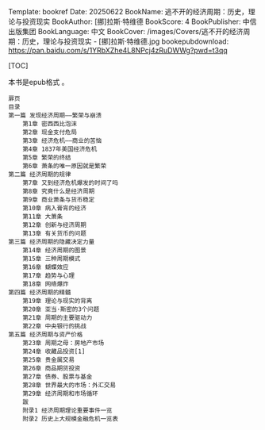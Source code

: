 Template: bookref
Date: 20250622
BookName: 逃不开的经济周期：历史，理论与投资现实
BookAuthor: [挪]拉斯·特维德
BookScore: 4
BookPublisher: 中信出版集团
BookLanguage: 中文
BookCover: /images/Covers/逃不开的经济周期：历史，理论与投资现实 - [挪]拉斯·特维德.jpg
bookepubdownload: https://pan.baidu.com/s/1YRbXZhe4L8NPcj4zRuDWWg?pwd=t3qq



[TOC]

本书是epub格式 。



```
扉页
目录
第一篇 发现经济周期——繁荣与崩溃
    第1章 密西西比泡沫
    第2章 现金支付危局
    第3章 经济危机——商业的苦恼
    第4章 1837年美国经济危机
    第5章 繁荣的终结
    第6章 萧条的唯一原因就是繁荣
第二篇 经济周期的规律
    第7章 又到经济危机爆发的时间了吗
    第8章 究竟什么是经济周期
    第9章 商业萧条与货币稳定
    第10章 病入膏肓的经济
    第11章 大萧条
    第12章 创新与经济周期
    第13章 有关货币的问题
第三篇 经济周期的隐藏决定力量
    第14章 经济周期的图景
    第15章 三种周期模式
    第16章 蝴蝶效应
    第17章 趋势与心理
    第18章 网络爆炸
第四篇 经济周期的精髓
    第19章 理论与现实的背离
    第20章 亚当·斯密的3个问题
    第21章 周期的主要驱动力
    第22章 中央银行的挑战
第五篇 经济周期与资产价格
    第23章 周期之母：房地产市场
    第24章 收藏品投资[1]
    第25章 贵金属交易
    第26章 商品期货投资
    第27章 债券、股票与基金
    第28章 世界最大的市场：外汇交易
    第29章 经济周期和市场循环
    跋
    附录1 经济周期理论重要事件一览
    附录2 历史上大规模金融危机一览表
```